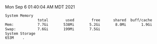 Mon Sep  6 01:40:04 AM MDT 2021
```bash
System Memory
               total        used        free      shared  buff/cache   available
Mem:           7.7Gi       538Mi       5.2Gi       8.0Mi       1.9Gi       6.8Gi
Swap:          7.6Gi       199Mi       7.5Gi
System Storage
653M	.
```
```bash
